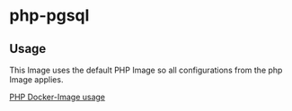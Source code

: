 # php-pgsql

## Usage

This Image uses the default PHP Image so all configurations from the php Image applies.

[PHP Docker-Image usage](https://hub.docker.com/_/php)

